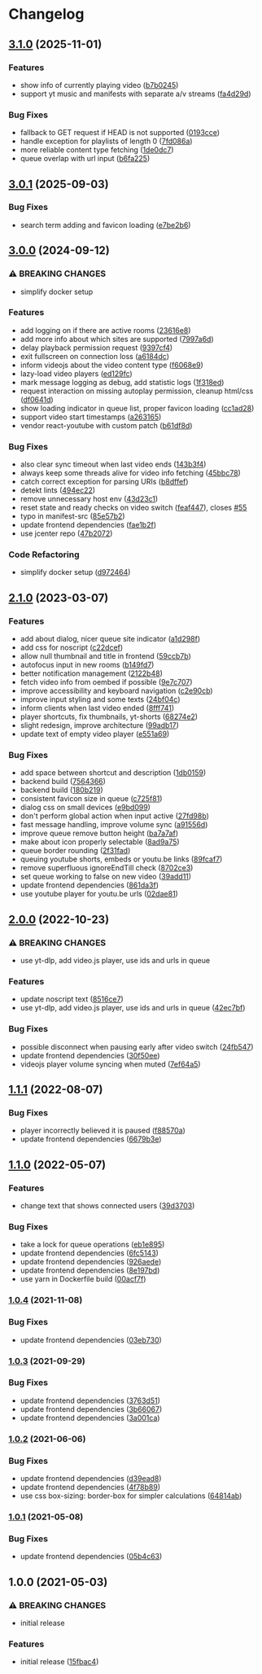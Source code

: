 # Changelog

## [3.1.0](https://github.com/iyzana/vsync/compare/v3.0.1...v3.1.0) (2025-11-01)


### Features

* show info of currently playing video ([b7b0245](https://github.com/iyzana/vsync/commit/b7b02456f4bc4cf1568e74fdb711ce9f9e2c0421))
* support yt music and manifests with separate a/v streams ([fa4d29d](https://github.com/iyzana/vsync/commit/fa4d29d94e8cc684b8fe1b98e3d66ca2d249ddc1))


### Bug Fixes

* fallback to GET request if HEAD is not supported ([0193cce](https://github.com/iyzana/vsync/commit/0193cce1a175afa2394c46c06ae414de946930de))
* handle exception for playlists of length 0 ([7fd086a](https://github.com/iyzana/vsync/commit/7fd086a78fdc1e3b233e1e571ee834c1062fd058))
* more reliable content type fetching ([1de0dc7](https://github.com/iyzana/vsync/commit/1de0dc7b77cf80eff2e86412081c47f2eb6a46f7))
* queue overlap with url input ([b6fa225](https://github.com/iyzana/vsync/commit/b6fa225efbd5c35b11f06f684271ddef7cdcc26d))

## [3.0.1](https://github.com/iyzana/vsync/compare/v3.0.0...v3.0.1) (2025-09-03)


### Bug Fixes

* search term adding and favicon loading ([e7be2b6](https://github.com/iyzana/vsync/commit/e7be2b65f8142d73e4aa683c535e7283abc2c3f1))

## [3.0.0](https://github.com/iyzana/vsync/compare/v2.1.0...v3.0.0) (2024-09-12)


### ⚠ BREAKING CHANGES

* simplify docker setup

### Features

* add logging on if there are active rooms ([23616e8](https://github.com/iyzana/vsync/commit/23616e8fe81dfc90e14dc22d94f620306312756c))
* add more info about which sites are supported ([7997a6d](https://github.com/iyzana/vsync/commit/7997a6da9a4c89a91f760a4114aa2074579fb195))
* delay playback permission request ([9397cf4](https://github.com/iyzana/vsync/commit/9397cf440e8e7f16de3a1d0d0528d81a382f32f1))
* exit fullscreen on connection loss ([a6184dc](https://github.com/iyzana/vsync/commit/a6184dc7decb31d614d259d5dc7fd1f4278796bb))
* inform videojs about the video content type ([f6068e9](https://github.com/iyzana/vsync/commit/f6068e97ba63dd2ccce2967c9f644a9d29fc4027))
* lazy-load video players ([ed129fc](https://github.com/iyzana/vsync/commit/ed129fc12959b05fdd83995cf3d3c1e826412e35))
* mark message logging as debug, add statistic logs ([1f318ed](https://github.com/iyzana/vsync/commit/1f318ed4055dd06d1bb66cf65b0ccfd3b05e5e72))
* request interaction on missing autoplay permission, cleanup html/css ([df0641d](https://github.com/iyzana/vsync/commit/df0641d38bd2a7ae6f72d06f4223c32c523b48c1))
* show loading indicator in queue list, proper favicon loading ([cc1ad28](https://github.com/iyzana/vsync/commit/cc1ad288665ce0770f608ca42c12f2dd1824a5d3))
* support video start timestamps ([a263165](https://github.com/iyzana/vsync/commit/a263165154aa5fff704e22c8e7622f98fb6df9f5))
* vendor react-youtube with custom patch ([b61df8d](https://github.com/iyzana/vsync/commit/b61df8dfde7af8bae3588567a7cc01afacf72a75))


### Bug Fixes

* also clear sync timeout when last video ends ([143b3f4](https://github.com/iyzana/vsync/commit/143b3f40e6848011cc1d25ee305fbb3fe7d1f603))
* always keep some threads alive for video info fetching ([45bbc78](https://github.com/iyzana/vsync/commit/45bbc78359d65133423862bcbe1e0c1dc1e9d2b5))
* catch correct exception for parsing URIs ([b8dffef](https://github.com/iyzana/vsync/commit/b8dffefa3e9dc5948b3a73b2e63685b09e1dff59))
* detekt lints ([494ec22](https://github.com/iyzana/vsync/commit/494ec22fb9de4134e1269e3836894a179e891017))
* remove unnecessary host env ([43d23c1](https://github.com/iyzana/vsync/commit/43d23c167e680db1a79c42e3a7959b8001b0f0a4))
* reset state and ready checks on video switch ([feaf447](https://github.com/iyzana/vsync/commit/feaf447b9d1daa4279431d53deb1ae4f7f6c5742)), closes [#55](https://github.com/iyzana/vsync/issues/55)
* typo in manifest-src ([85e57b2](https://github.com/iyzana/vsync/commit/85e57b272fbf906aa2e56f874072a83bcc0f7586))
* update frontend dependencies ([fae1b2f](https://github.com/iyzana/vsync/commit/fae1b2f07a9a73cc7fe12fa1b5490bcba784a53a))
* use jcenter repo ([47b2072](https://github.com/iyzana/vsync/commit/47b207281e118392ea8855e7e527ef91bcc902d7))


### Code Refactoring

* simplify docker setup ([d972464](https://github.com/iyzana/vsync/commit/d972464771ff14f19f52c48a2c4666e20c52c1d2))

## [2.1.0](https://github.com/iyzana/yt-sync/compare/v2.0.0...v2.1.0) (2023-03-07)


### Features

* add about dialog, nicer queue site indicator ([a1d298f](https://github.com/iyzana/yt-sync/commit/a1d298f886be0e0be0e2e6ec52ef1ce574e36d47))
* add css for noscript ([c22dcef](https://github.com/iyzana/yt-sync/commit/c22dcef69eafa879aad08e9fb47895c0db2f1780))
* allow null thumbnail and title in frontend ([59ccb7b](https://github.com/iyzana/yt-sync/commit/59ccb7b78b82a92a0b7a68f3e639bfbb079a525a))
* autofocus input in new rooms ([b149fd7](https://github.com/iyzana/yt-sync/commit/b149fd79e148be18bb89fed81dd238c5126fad8b))
* better notification management ([2122b48](https://github.com/iyzana/yt-sync/commit/2122b485d93f78d394960c33a12da7e203beaffe))
* fetch video info from oembed if possible ([9e7c707](https://github.com/iyzana/yt-sync/commit/9e7c70766d338b8ee258668ceb2a02f0f02eeeee))
* improve accessibility and keyboard navigation ([c2e90cb](https://github.com/iyzana/yt-sync/commit/c2e90cb39f40e006ef2671ba6987f94919b0678c))
* improve input styling and some texts ([24bf04c](https://github.com/iyzana/yt-sync/commit/24bf04cd738846a2b2517d490d417512167713c5))
* inform clients when last video ended ([8fff741](https://github.com/iyzana/yt-sync/commit/8fff7411a3c6dd409f2202ce25cfe3b4cf4e0492))
* player shortcuts, fix thumbnails, yt-shorts ([68274e2](https://github.com/iyzana/yt-sync/commit/68274e2b6c75b1d909c4ec222ad0f87ae37e727a))
* slight redesign, improve architecture ([99adb17](https://github.com/iyzana/yt-sync/commit/99adb17e7c54205e73f137fbf017a3ac658fc96c))
* update text of empty video player ([e551a69](https://github.com/iyzana/yt-sync/commit/e551a69dce5f05608498b254559f495986e2599b))


### Bug Fixes

* add space between shortcut and description ([1db0159](https://github.com/iyzana/yt-sync/commit/1db015985f47b0572fef12e79e3d1a9f7f17c62f))
* backend build ([7564366](https://github.com/iyzana/yt-sync/commit/75643667e57fc0c85c816a3ca757b809344ee660))
* backend build ([180b219](https://github.com/iyzana/yt-sync/commit/180b219de826458ef93fdf521517dce6faea923b))
* consistent favicon size in queue ([c725f81](https://github.com/iyzana/yt-sync/commit/c725f81fa1f7c4ed540d7dca66e210bd1294f719))
* dialog css on small devices ([e9bd099](https://github.com/iyzana/yt-sync/commit/e9bd099e09f48c38a02ad4c142016e93aeefb4a6))
* don't perform global action when input active ([27fd98b](https://github.com/iyzana/yt-sync/commit/27fd98b27b4c24866f101bd5ba915b3cdb422858))
* fast message handling, improve volume sync ([a91556d](https://github.com/iyzana/yt-sync/commit/a91556da8c308fc59c632468f5aef9e62c273aae))
* improve queue remove button height ([ba7a7af](https://github.com/iyzana/yt-sync/commit/ba7a7af702844eed862ab225b0c6a14ae857adde))
* make about icon properly selectable ([8ad9a75](https://github.com/iyzana/yt-sync/commit/8ad9a759883f332e1818f7bb68888a86ce28b47a))
* queue border rounding ([2f31fad](https://github.com/iyzana/yt-sync/commit/2f31fad4bd33f104f5b5e99ec5a5842cf3c3ee99))
* queuing youtube shorts, embeds or youtu.be links ([89fcaf7](https://github.com/iyzana/yt-sync/commit/89fcaf7e2ab6349012f0cf69203c8b575ac201cb))
* remove superfluous ignoreEndTill check ([8702ce3](https://github.com/iyzana/yt-sync/commit/8702ce3fcaafedf4ba19431effce415a1373df8c))
* set queue working to false on new video ([39add11](https://github.com/iyzana/yt-sync/commit/39add1113e51ae60d75cc69cc31773b3793918b7))
* update frontend dependencies ([861da3f](https://github.com/iyzana/yt-sync/commit/861da3f9609d700705d8209d46180293d3f9bee0))
* use youtube player for youtu.be urls ([02dae81](https://github.com/iyzana/yt-sync/commit/02dae81c5f703d744ab51e95d0f7fd7ff63d1501))

## [2.0.0](https://github.com/iyzana/yt-sync/compare/v1.1.1...v2.0.0) (2022-10-23)


### ⚠ BREAKING CHANGES

* use yt-dlp, add video.js player, use ids and urls in queue

### Features

* update noscript text ([8516ce7](https://github.com/iyzana/yt-sync/commit/8516ce7e1cb242d8adb50ef7934f205569efa3d1))
* use yt-dlp, add video.js player, use ids and urls in queue ([42ec7bf](https://github.com/iyzana/yt-sync/commit/42ec7bfef6784d6dfbded56db7e9a6e1080a975b))


### Bug Fixes

* possible disconnect when pausing early after video switch ([24fb547](https://github.com/iyzana/yt-sync/commit/24fb5470b4579876f6c20544fb59f3e812820e5b))
* update frontend dependencies ([30f50ee](https://github.com/iyzana/yt-sync/commit/30f50ee80b5af7c511d7ad5a1393c61442a5e006))
* videojs player volume syncing when muted ([7ef64a5](https://github.com/iyzana/yt-sync/commit/7ef64a5b81dc0b6ef8f1bc9177660d41217efdd4))

## [1.1.1](https://github.com/iyzana/yt-sync/compare/v1.1.0...v1.1.1) (2022-08-07)


### Bug Fixes

* player incorrectly believed it is paused ([f88570a](https://github.com/iyzana/yt-sync/commit/f88570a918899e8af845393dd6837997004d075d))
* update frontend dependencies ([6679b3e](https://github.com/iyzana/yt-sync/commit/6679b3eeefcccc95693e40cc937a1df2ca5a752c))

## [1.1.0](https://github.com/iyzana/yt-sync/compare/v1.0.4...v1.1.0) (2022-05-07)


### Features

* change text that shows connected users ([39d3703](https://github.com/iyzana/yt-sync/commit/39d3703ac8e242e35251d430951653aca660d7ea))


### Bug Fixes

* take a lock for queue operations ([eb1e895](https://github.com/iyzana/yt-sync/commit/eb1e895e0214b9b5beb169a1386d582cec7601b3))
* update frontend dependencies ([6fc5143](https://github.com/iyzana/yt-sync/commit/6fc5143e4099f5ed083a825973cdc12d500ce1aa))
* update frontend dependencies ([926aede](https://github.com/iyzana/yt-sync/commit/926aede05251eca494e9b21201103f5a5d983be1))
* update frontend dependencies ([8e197bd](https://github.com/iyzana/yt-sync/commit/8e197bd33f419da959f54d50960391bbb65f0bdf))
* use yarn in Dockerfile build ([00acf7f](https://github.com/iyzana/yt-sync/commit/00acf7faabab91704831a0a5bc8d8621f510e066))

### [1.0.4](https://www.github.com/iyzana/yt-sync/compare/v1.0.3...v1.0.4) (2021-11-08)


### Bug Fixes

* update frontend dependencies ([03eb730](https://www.github.com/iyzana/yt-sync/commit/03eb730fa3dc2c8b1740d7b02ed5e84a3036a1c8))

### [1.0.3](https://www.github.com/iyzana/yt-sync/compare/v1.0.2...v1.0.3) (2021-09-29)


### Bug Fixes

* update frontend dependencies ([3763d51](https://www.github.com/iyzana/yt-sync/commit/3763d517f96ea7b206a77056c640ae3768c82db4))
* update frontend dependencies ([3b66067](https://www.github.com/iyzana/yt-sync/commit/3b66067c8196a6a42f8649da052d22d5825b48cd))
* update frontend dependencies ([3a001ca](https://www.github.com/iyzana/yt-sync/commit/3a001ca7fe7a40f9cad4b3f0952b313747d4d588))

### [1.0.2](https://www.github.com/iyzana/yt-sync/compare/v1.0.1...v1.0.2) (2021-06-06)


### Bug Fixes

* update frontend dependencies ([d39ead8](https://www.github.com/iyzana/yt-sync/commit/d39ead81fda3670f6f44c7dd3c028b071e509ee6))
* update frontend dependencies ([4f78b89](https://www.github.com/iyzana/yt-sync/commit/4f78b89d2833ef6c34c49445036c0bc4ba0ba6f1))
* use css box-sizing: border-box for simpler calculations ([64814ab](https://www.github.com/iyzana/yt-sync/commit/64814ab927661759df55efbd8567138485c7656c))

### [1.0.1](https://www.github.com/iyzana/yt-sync/compare/v1.0.0...v1.0.1) (2021-05-08)


### Bug Fixes

* update frontend dependencies ([05b4c63](https://www.github.com/iyzana/yt-sync/commit/05b4c63a7e95e4372861e7519b95d7898b9768de))

## 1.0.0 (2021-05-03)


### ⚠ BREAKING CHANGES

* initial release

### Features

* initial release ([15fbac4](https://www.github.com/iyzana/yt-sync/commit/15fbac4a08fc140de170482a1fb5c9e845438c93))
